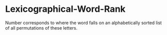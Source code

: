 Lexicographical-Word-Rank
=========================

Number corresponds to where the word falls on an alphabetically sorted list of all permutations of these letters.
